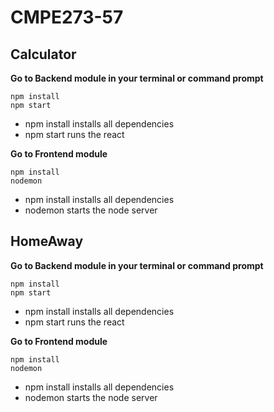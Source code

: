 # CMPE273-57

## Calculator

**Go to Backend module in your terminal or command prompt**

```
npm install
npm start
```

- npm install installs all dependencies
- npm start runs the react

**Go to Frontend module**

```
npm install
nodemon
```

- npm install installs all dependencies
- nodemon starts the node server

## HomeAway

**Go to Backend module in your terminal or command prompt**

```
npm install
npm start
```

- npm install installs all dependencies
- npm start runs the react

**Go to Frontend module**

```
npm install
nodemon
```

- npm install installs all dependencies
- nodemon starts the node server
